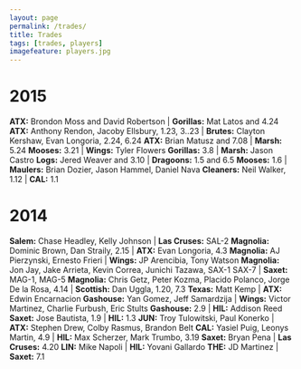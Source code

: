```yaml
---
layout: page
permalink: /trades/
title: Trades
tags: [trades, players]
imagefeature: players.jpg
---
```


# 2015

**ATX:** Brondon Moss and David Robertson | **Gorillas:** Mat Latos and 4.24
**ATX:** Anthony Rendon, Jacoby Ellsbury, 1.23, 3..23 | **Brutes:** Clayton Kershaw, Evan Longoria, 2.24, 6.24
**ATX:** Brian Matusz and 7.08 | **Marsh:** 5.24
**Mooses:** 3.21 | **Wings:** Tyler Flowers
**Gorillas:** 3.8 | **Marsh:** Jason Castro
**Logs:** Jered Weaver and 3.10 | **Dragoons:** 1.5 and 6.5
**Mooses:** 1.6 | **Maulers:** Brian Dozier, Jason Hammel, Daniel Nava
**Cleaners:** Neil Walker, 1.12 | **CAL:** 1.1

# 2014

**Salem:** Chase Headley, Kelly Johnson | **Las Cruses:** SAL-2
**Magnolia:** Dominic Brown, Dan Straily, 2.15 | **ATX:** Evan Longoria, 4.3
**Magnolia:** AJ Pierzynski, Ernesto Frieri | **Wings:** JP Arencibia, Tony Watson
**Magnolia:** Jon Jay, Jake Arrieta, Kevin Correa, Junichi Tazawa, SAX-1 SAX-7 | **Saxet:** MAG-1, MAG-5
**Magnolia:** Chris Getz, Peter Kozma, Placido Polanco, Jorge De la Rosa, 4.14 | **Scottish:** Dan Uggla, 1.20, 7.3
**Texas:** Matt Kemp | **ATX:** Edwin Encarnacion
**Gashouse:** Yan Gomez, Jeff Samardzija | **Wings:** Victor Martinez, Charlie Furbush, Eric Stults
**Gashouse:** 2.9 | **HIL:** Addison Reed
**Saxet:** Jose Bautista, 1.9 | **HIL:** 1.3
**JUN:** Troy Tulowitski, Paul Konerko | **ATX:** Stephen Drew, Colby Rasmus, Brandon Belt
**CAL:** Yasiel Puig, Leonys Martin, 4.9 | **HIL:** Max Scherzer, Mark Trumbo, 3.19
**Saxet:** Bryan Pena | **Las Cruses:** 4.20
**LIN:** Mike Napoli | **HIL:** Yovani Gallardo
**THE:** JD Martinez | **Saxet:** 7.1
